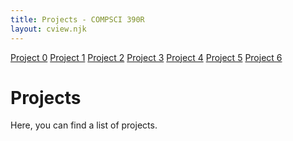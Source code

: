 ```yaml
---
title: Projects - COMPSCI 390R
layout: cview.njk
---
```


<div class="container">
    <div class="sidebar">
        <a class="opt_button" type="projects" id="00" href="#">Project 0</a>
        <a class="opt_button" type="projects" id="01" href="#">Project 1</a>
        <a class="opt_button" type="projects" id="02" href="#">Project 2</a>
        <a class="opt_button" type="projects" id="03" href="#">Project 3</a>
        <a class="opt_button" type="projects" id="04" href="#">Project 4</a>
        <a class="opt_button" type="projects" id="05" href="#">Project 5</a>
        <a class="opt_button" type="projects" id="06" href="#">Project 6</a>
    </div>
    <div class="content">
        <h1>Projects</h1>
        <p>Here, you can find a list of projects.</p>
    </div>
</div>
